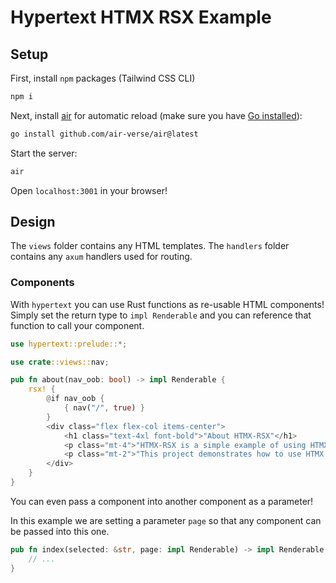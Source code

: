 # Hypertext HTMX RSX Example

## Setup

First, install `npm` packages (Tailwind CSS CLI)

```sh
npm i
```

Next, install [air](https://github.com/air-verse/air) for automatic reload (make sure you have [Go installed](https://go.dev/doc/install)):

```sh
go install github.com/air-verse/air@latest
```

Start the server:

```sh
air
```

Open `localhost:3001` in your browser!

## Design

The `views` folder contains any HTML templates.
The `handlers` folder contains any `axum` handlers used for routing.

### Components

With `hypertext` you can use Rust functions as re-usable HTML components!  Simply set the return type to `impl Renderable` and you can
reference that function to call your component.

```rust
use hypertext::prelude::*;

use crate::views::nav;

pub fn about(nav_oob: bool) -> impl Renderable {
    rsx! {
        @if nav_oob {
            { nav("/", true) }
        } 
        <div class="flex flex-col items-center">
            <h1 class="text-4xl font-bold">"About HTMX-RSX"</h1>
            <p class="mt-4">"HTMX-RSX is a simple example of using HTMX with RSX."</p>
            <p class="mt-2">"This project demonstrates how to use HTMX for dynamic content loading in a Rust web application."</p>
        </div>
    }
}
```

You can even pass a component into another component as a parameter!

In this example we are setting a parameter `page` so that any component can be passed into this one.

```rust
pub fn index(selected: &str, page: impl Renderable) -> impl Renderable {
    // ...
}
```
